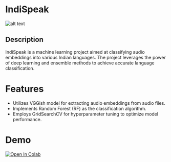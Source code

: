 # IndiSpeak

![alt text](https://assets.telegraphindia.com/telegraph/2dd2a225-d678-42c6-ac45-38216e7f372f.jpg)

## Description

IndiSpeak is a machine learning project aimed at classifying audio embeddings into various Indian languages. The project leverages the power of deep learning and ensemble methods to achieve accurate language classification.

# Features

- Utilizes VGGish model for extracting audio embeddings from audio files.
- Implements Random Forest (RF) as the classification algorithm.
- Employs GridSearchCV for hyperparameter tuning to optimize model performance.

# Demo
<a target="_blank" href="https://colab.research.google.com/github/sonalgan/IndiSpeak/blob/main/indispeak_demo.ipynb">
  <img src="https://colab.research.google.com/assets/colab-badge.svg" alt="Open In Colab"/>
</a>
